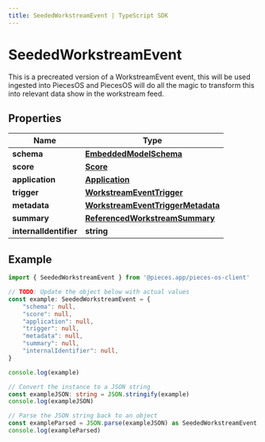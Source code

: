 ```yaml
---
title: SeededWorkstreamEvent | TypeScript SDK
---
```



# SeededWorkstreamEvent

This is a precreated version of a WorkstreamEvent event, this will be used ingested into PiecesOS and PiecesOS will do all the magic to transform this into relevant data show in the workstream feed.

## Properties

Name | Type
------------ | -------------
**schema** | [**EmbeddedModelSchema**](EmbeddedModelSchema)
**score** | [**Score**](Score)
**application** | [**Application**](Application)
**trigger** | [**WorkstreamEventTrigger**](WorkstreamEventTrigger)
**metadata** | [**WorkstreamEventTriggerMetadata**](WorkstreamEventTriggerMetadata)
**summary** | [**ReferencedWorkstreamSummary**](ReferencedWorkstreamSummary)
**internalIdentifier** | **string**

## Example

```typescript
import { SeededWorkstreamEvent } from '@pieces.app/pieces-os-client'

// TODO: Update the object below with actual values
const example: SeededWorkstreamEvent = {
    "schema": null,
    "score": null,
    "application": null,
    "trigger": null,
    "metadata": null,
    "summary": null,
    "internalIdentifier": null,
}

console.log(example)

// Convert the instance to a JSON string
const exampleJSON: string = JSON.stringify(example)
console.log(exampleJSON)

// Parse the JSON string back to an object
const exampleParsed = JSON.parse(exampleJSON) as SeededWorkstreamEvent
console.log(exampleParsed)
```


